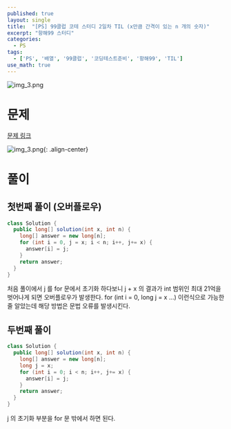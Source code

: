 ```yaml
---
published: true
layout: single
title:  "[PS] 99클럽 코테 스터디 2일차 TIL (x만큼 간격이 있는 n 개의 숫자)"
excerpt: "항해99 스터디"
categories:
  - PS
tags:
  - ['PS', '배열', '99클럽', '코딩테스트준비', '항해99', 'TIL']
use_math: true
---
```


![img_3.png](https://zhtmr.github.io/static-files-for-posting/images/20240722/99club_TIL_thumbnail/%EA%B8%B0%EB%B3%B8%ED%98%951_java.png?raw=true)

# 문제

[문제 링크](https://school.programmers.co.kr/learn/courses/30/lessons/12954)

![img_3.png](https://zhtmr.github.io/static-files-for-posting/images/20240723/ex.png?raw=true){: .align-center}

# 풀이

## 첫번째 풀이 (오버플로우)

```java
class Solution {
  public long[] solution(int x, int n) {
    long[] answer = new long[n];
    for (int i = 0, j = x; i < n; i++, j+= x) {
      answer[i] = j;
    }
    return answer;
  }
}
```
처음 풀이에서 j 를 for 문에서 초기화 하다보니 j + x 의 결과가 int 범위인 최대 21억을 벗어나게 되면 오버플로우가 발생한다. 
for (int i = 0, long j = x ...) 이런식으로 가능한 줄 알았는데 해당 방법은 문법 오류를 발생시킨다.


## 두번째 풀이
```java
class Solution {
  public long[] solution(int x, int n) {
    long[] answer = new long[n];
    long j = x;
    for (int i = 0; i < n; i++, j+= x) {
      answer[i] = j;
    }
    return answer;
  }
}
```
j 의 초기화 부분을 for 문 밖에서 하면 된다.

